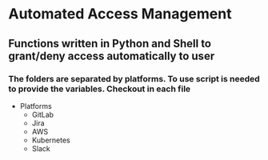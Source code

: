 # Automated Access Management

## Functions written in Python and Shell to grant/deny access automatically to user 

### The folders are separated by platforms. To use script is needed to provide the variables. Checkout in each file

* Platforms
    * GitLab
    * Jira
    * AWS
    * Kubernetes
    * Slack